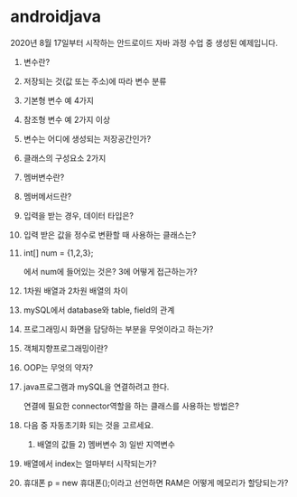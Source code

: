 # androidjava

2020년 8월 17일부터 시작하는 안드로이드 자바 과정 수업 중 생성된 예제입니다.


1. 변수란?

2. 저장되는 것(값 또는 주소)에 따라 변수 분류

3. 기본형 변수 예 4가지

4. 참조형 변수 예 2가지 이상

5. 변수는 어디에 생성되는 저장공간인가?

6. 클래스의 구성요소 2가지

7. 멤버변수란?

8. 멤버메서드란?

9. 입력을 받는 경우, 데이터 타입은?

10. 입력 받은 값을 정수로 변환할 때 사용하는 클래스는?

11. int[] num = {1,2,3};

    에서 num에 들어있는 것은? 3에 어떻게 접근하는가?

12. 1차원 배열과 2차원 배열의 차이

13. mySQL에서 database와 table, field의 관계

14. 프로그래밍시 화면을 담당하는 부분을 무엇이라고 하는가?

15. 객체지향프로그래밍이란?

16. OOP는 무엇의 약자?

17. java프로그램과 mySQL을 연결하려고 한다. 

    연결에 필요한 connector역할을 하는    클래스를 사용하는 방법은?

18. 다음 중 자동초기화 되는 것을 고르세요.

    1) 배열의 값들 2) 멤버변수 3) 일반 지역변수

19. 배열에서 index는 얼마부터 시작되는가?

20. 휴대폰 p = new 휴대폰();이라고 선언하면 RAM은 어떻게 메모리가 할당되는가?
